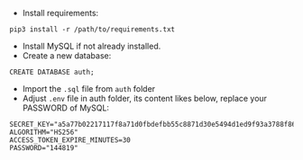 - Install requirements:
```
pip3 install -r /path/to/requirements.txt
```
- Install MySQL if not already installed.
- Create a new database:
```
CREATE DATABASE auth;
```
- Import the `.sql` file from `auth` folder
- Adjust `.env` file in auth folder, its content likes below, replace your PASSWORD of MySQL:
```
SECRET_KEY="a5a77b02217117f8a71d0fbdefbb55c8871d30e5494d1ed9f93a3788f868a174"
ALGORITHM="HS256"
ACCESS_TOKEN_EXPIRE_MINUTES=30
PASSWORD="144819"
```
